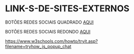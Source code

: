 # LINK-S-DE-SITES-EXTERNOS
<!--------------------------------------------->

BOTÕES REDES SOCIAIS QUADRADO [AQUI](https://www.w3schools.com/howto/tryit.asp?filename=tryhow_css_social_media_buttons)

BOTÕES REDES SOCIAIS REDONDO [AQUI](https://www.w3schools.com/howto/tryit.asp?filename=tryhow_css_social_media_buttons2)

https://www.w3schools.com/howto/tryit.asp?filename=tryhow_js_popup_chat
